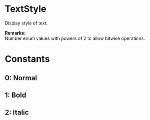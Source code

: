 # TextStyle

Display style of text.  

**Remarks:**  
Number enum values with powers of 2 to allow bitwise operations.  

# Constants

## 0: Normal

## 1: Bold

## 2: Italic

